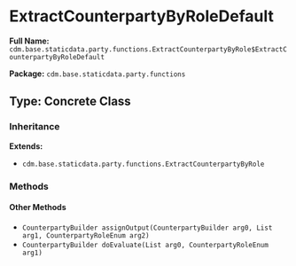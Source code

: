 # ExtractCounterpartyByRoleDefault

**Full Name:** `cdm.base.staticdata.party.functions.ExtractCounterpartyByRole$ExtractCounterpartyByRoleDefault`

**Package:** `cdm.base.staticdata.party.functions`

## Type: Concrete Class

### Inheritance

**Extends:**
- `cdm.base.staticdata.party.functions.ExtractCounterpartyByRole`

### Methods

#### Other Methods

- `CounterpartyBuilder assignOutput(CounterpartyBuilder arg0, List arg1, CounterpartyRoleEnum arg2)`
- `CounterpartyBuilder doEvaluate(List arg0, CounterpartyRoleEnum arg1)`

